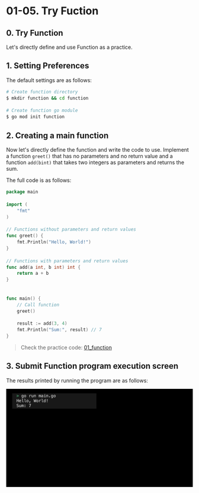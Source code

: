 # 01-05. Try Fuction

## 0. Try Function
Let's directly define and use Function as a practice.

## 1. Setting Preferences
The default settings are as follows:
```sh
# Create function directory
$ mkdir function && cd function

# Create function go module 
$ go mod init function
```

## 2. Creating a main function
Now let's directly define the function and write the code to use. Implement a function `greet()` that has no parameters and no return value and a function `add(bint)` that takes two integers as parameters and returns the sum.

The full code is as follows:
```go
package main

import (
	"fmt"
)

// Functions without parameters and return values
func greet() {
	fmt.Println("Hello, World!")
}

// Functions with parameters and return values
func add(a int, b int) int {
	return a + b
}


func main() {
	// Call function 
	greet()

	result := add(3, 4)
	fmt.Println("Sum:", result) // 7
}
```
> Check the practice code: [01_function](../code/01_function/)

## 3. Submit Function program execution screen
The results printed by running the program are as follows:
<div style="text-align: center;">
   <img src="../assets/01_basic_function_result_example.png" alt="01_basic_function_result_example" width="600"/>
</div>

